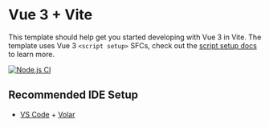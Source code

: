 # Vue 3 + Vite

This template should help get you started developing with Vue 3 in Vite. The template uses Vue 3 `<script setup>` SFCs, check out the [script setup docs](https://v3.vuejs.org/api/sfc-script-setup.html#sfc-script-setup) to learn more. 

[![Node.js CI](https://github.com/longphung/strayballoon-fe/actions/workflows/vue.yml/badge.svg?branch=main)](https://github.com/longphung/strayballoon-fe/actions/workflows/vue.yml)

## Recommended IDE Setup

- [VS Code](https://code.visualstudio.com/) + [Volar](https://marketplace.visualstudio.com/items?itemName=Vue.volar)
